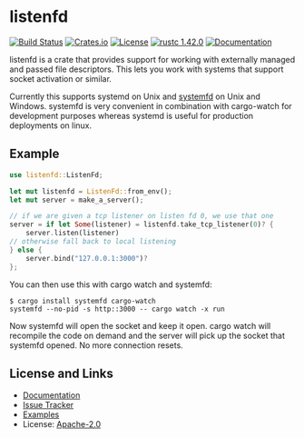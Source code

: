 # listenfd

[![Build Status](https://github.com/mitsuhiko/listenfd/workflows/Tests/badge.svg?branch=master)](https://github.com/mitsuhiko/listenfd/actions?query=workflow%3ATests)
[![Crates.io](https://img.shields.io/crates/d/listenfd.svg)](https://crates.io/crates/listenfd)
[![License](https://img.shields.io/github/license/mitsuhiko/listenfd)](https://github.com/mitsuhiko/listenfd/blob/master/LICENSE)
[![rustc 1.42.0](https://img.shields.io/badge/rust-1.42%2B-orange.svg)](https://img.shields.io/badge/rust-1.42%2B-orange.svg)
[![Documentation](https://docs.rs/listenfd/badge.svg)](https://docs.rs/listenfd)

listenfd is a crate that provides support for working with externally managed
and passed file descriptors. This lets you work with systems that support
socket activation or similar.

Currently this supports systemd on Unix and
[systemfd](https://github.com/mitsuhiko/systemfd) on Unix and Windows.
systemfd is very convenient in combination with cargo-watch for development
purposes whereas systemd is useful for production deployments on linux.

## Example

```rust
use listenfd::ListenFd;

let mut listenfd = ListenFd::from_env();
let mut server = make_a_server();

// if we are given a tcp listener on listen fd 0, we use that one
server = if let Some(listener) = listenfd.take_tcp_listener(0)? {
    server.listen(listener)
// otherwise fall back to local listening
} else {
    server.bind("127.0.0.1:3000")?
};
```

You can then use this with cargo watch and systemfd:

```
$ cargo install systemfd cargo-watch
systemfd --no-pid -s http::3000 -- cargo watch -x run
```

Now systemfd will open the socket and keep it open. cargo watch will recompile
the code on demand and the server will pick up the socket that systemfd opened.
No more connection resets.

## License and Links

- [Documentation](https://docs.rs/listenfd/)
- [Issue Tracker](https://github.com/mitsuhiko/listenfd/issues)
- [Examples](https://github.com/mitsuhiko/listenfd/tree/main/examples)
- License: [Apache-2.0](https://github.com/mitsuhiko/listenfd/blob/main/LICENSE)
